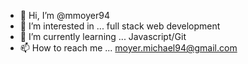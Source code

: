 - 👋 Hi, I’m @mmoyer94
- 👀 I’m interested in ... full stack web development
- 🌱 I’m currently learning ... Javascript/Git
- 📫 How to reach me ... moyer.michael94@gmail.com

